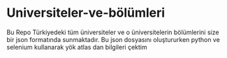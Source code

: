 # Universiteler-ve-bölümleri
Bu Repo Türkiyedeki tüm üniversiteler ve o üniversitelerin bölümlerini size bir json formatında sunmaktadır. Bu json dosyasını oluştururken python ve selenium kullanarak yök atlas dan bilgileri çektim
